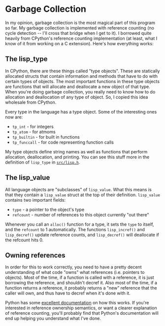 Garbage Collection
==================

In my opinion, garbage collection is the most magical part of this program so
far.  My garbage collection is implemented with reference counting (no cycle
detection -- I'll cross that bridge when I get to it).  I borrowed quite heavily
from CPython's reference counting implementation (at least, what I know of it
from working on a C extension).  Here's how everything works:

The lisp_type
-------------

In CPython, there are these things called "type objects".  These are statically
allocated structs that contain information and methods that have to do with
certain types of objects.  The most important functions in these type objects
are functions that will allocate and deallocate a new object of that type.  When
you're doing garbage collection, you really need to know how to do allocation
and deallocation of any type of object.  So, I copied this idea wholesale from
CPython.

Every type in the language has a type object.  Some of the interesting ones now
are:

- `tp_int` - for integers
- `tp_atom` - for atmoms
- `tp_builtin` - for built in functions
- `tp_funccall` - for code representing function calls

My type objects define string names as well as functions that perform
allocation, deallocation, and printing.  You can see this stuff more in the
definition of `lisp_type` in [`src/lisp.h`](src/lisp.h).

The lisp_value
--------------

All language objects are "subclasses" of `lisp_value`.  What this means is that
they contain a `lisp_value` struct at the top of their definition.  `lisp_value`
contains two important fields:

- `type` - a pointer to the object's type
- `refcount` - number of references to this object currently "out there"

Whenever you call an `alloc()` function for a type, it sets the `type` to
itself, and the `refcount` to 1 automatically.  The functions `lisp_incref()`
and `lisp_decref()` update reference counts, and `lisp_decref()` will deallocate
if the refcount hits 0.

Owning references
-----------------

In order for this to work correctly, you need to have a pretty decent
understanding of what code "owns" what references (i.e. pointers to objects).
Most of the time, if a function is called with a reference, it is just borrowing
the reference, and shouldn't decref it.  Also most of the time, if a function
returns a reference, it probably returns a "new" reference that the caller will
own, and thus have to decref when it's done with it.

Python has some
[excellent documentation](https://docs.python.org/3/extending/extending.html#reference-counts)
on how this works.  If you're interested in reference ownership semantics, or
want a clearer explanation of reference counting, you'll probably find that
Python's documentation will end up helping you understand what I've done.
